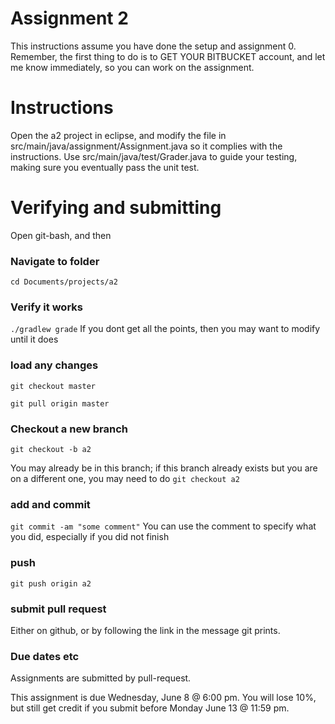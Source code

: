 Assignment 2
===

This instructions assume you have done the setup and assignment 0. Remember, the first thing to do is to GET YOUR BITBUCKET account, and let me know immediately, so you can work on the assignment. 

# Instructions

Open the a2 project in eclipse, and modify the file in src/main/java/assignment/Assignment.java so it complies with the instructions. Use src/main/java/test/Grader.java to guide your testing, making sure you eventually pass the unit test.


# Verifying and submitting

Open git-bash, and then

### Navigate to folder
```cd Documents/projects/a2```

### Verify it works
```./gradlew grade```
If you dont get all the points, then you may want to modify until it does

### load any changes
```git checkout master```

```git pull origin master```


### Checkout a new branch
```git checkout -b a2``` 

You may already be in this branch; if this branch already exists but you are on a different one, you may need to do ```git checkout a2```

### add and commit
```git commit -am "some comment"```
You can use the comment to specify what you did, especially if you did not finish

### push
```git push origin a2```

### submit pull request
Either on github, or by following the link in the message git prints.

### Due dates etc
Assignments are submitted by pull-request.

This assignment is due Wednesday, June 8 @ 6:00 pm. You will lose 10%, but still get credit if you submit before Monday June 13 @ 11:59 pm.
